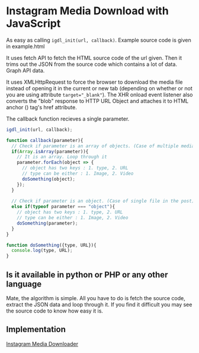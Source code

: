 # Instagram Media Download with JavaScript

As easy as calling `igdl_init(url, callback)`. Example source code is given in example.html

It uses fetch API to fetch the HTML source code of the url given. Then it trims out the JSON from the source code which contains a lot of data. Graph API data.

It uses XMLHttpRequest to force the browser to download the media file instead of opening it in the current or new tab (depending on whether or not you are using attribute `target="_blank"`).
The XHR onload event listener also converts the "blob" response to HTTP URL Object and attaches it to HTML anchor (<a></a>) tag's href attribute.

The callback function recieves a single parameter.
```javascript
igdl_init(url, callback);

function callback(parameter){
  // Check if parameter is an array of objects. (Case of multiple media in single post)
  if(Array.isArray(parameter)){
    // It is an array. Loop through it
    parameter.forEach(object => {
      // object has two keys : 1. type, 2. URL
      // type can be either : 1. Image, 2. Video
      doSomething(object);
    });
  }
  
  // Check if parameter is an object. (Case of single file in the post)
  else if(typeof parameter === "object"){
    // object has two keys : 1. type, 2. URL
    // type can be either : 1. Image, 2. Video
    doSomething(parameter);
  }
}

function doSomething({type, URL}){
  console.log(type, URL);
}
```

## Is it available in python or PHP or any other language
Mate, the algorithm is simple. All you have to do is fetch the source code, extract the JSON data and loop through it. If you find it difficult you may see the source code to know how easy it is.

## Implementation
[Instagram Media Downloader](https://devsaurabh.com/instagram-downloader)
